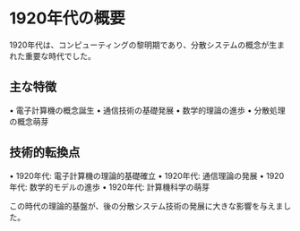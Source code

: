 # 1920年代の概要

1920年代は、コンピューティングの黎明期であり、分散システムの概念が生まれた重要な時代でした。

## 主な特徴

• 電子計算機の概念誕生
• 通信技術の基礎発展
• 数学的理論の進歩
• 分散処理の概念萌芽

## 技術的転換点

• 1920年代: 電子計算機の理論的基礎確立
• 1920年代: 通信理論の発展
• 1920年代: 数学的モデルの進歩
• 1920年代: 計算機科学の萌芽

この時代の理論的基盤が、後の分散システム技術の発展に大きな影響を与えました。 